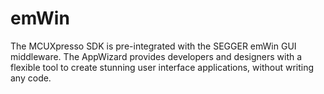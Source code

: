 # emWin

The MCUXpresso SDK is pre-integrated with the SEGGER emWin GUI middleware. The AppWizard provides developers and designers with a flexible tool to create stunning user interface applications, without writing any code.

